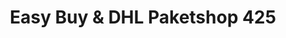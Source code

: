 ---
title: "Easy Buy & DHL Paketshop 425"
url: /leipzig/easy-buy-und-dhl-paketshop-425/
shop: Lebensmittel
---